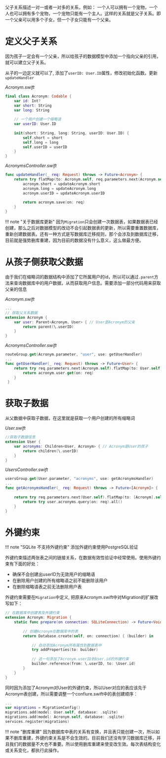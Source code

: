 父子关系描述一对一或者一对多的关系，例如： 一个人可以拥有一个宠物，一个人也可以拥有多个宠物，一个宠物只能有一个主人。这样的关系就是父子关系。即一个父亲可以用多个子女，但一个子女只能有一个父亲。

# 定义父子关系

因为孩子一定会有一个父亲，所以给孩子的数据模型中添加一个指向父亲的引用，就可以建立父子关系。

从子的一边定义就可以了, 添加了`userID: User.ID`属性，修改初始化函数。更新`updateHandler`

*Acronym.swift*
```swift
final class Acronym: Codable {
    var id: Int?
    var short: String
    var long: String
    
    // 一个用户创建一个缩略语
    var userID: User.ID
    
    init(short: String, long: String, userID: User.ID) {
        self.short = short
        self.long = long
        self.userID = userID
    }
}
```

*AcronymsController.swift*
```swift
func updateHandler(_ req: Request) throws -> Future<Acronym> {
    return try flatMap(to: Acronym.self, req.parameters.next(Acronym.self) req.content.decode(Acronym.self)) { (acronym, updateAcronym) - Future<Acronym> in
        acronym.short = updateAcronym.short
        acronym.long = updateAcronym.long
        acronym.userID = updateAcronym.userID
        
        return acronym.save(on: req)
    }
}
```

!!! note "关于数据库更新"
    因为`Migration`只会创建一次数据表，如果数据表已经创建，那么之后对数据模型的改动不会引起数据表的更新，所以需要重置数据库，重新创建数据表。还有一种方式是写数据库迁移规则，那个会涉及到数据库迁移，目前就是强势删库重建，因为目前的数据没有什么意义，这么做最方便。

# 从孩子侧获取父数据

由于我们在缩略词的数据结构中添加了它所属用户的id，所以可以通过`.parent`方法来查询数据库中的用户数据，从而获取用户信息。需要添加一部分代码用来获取父亲的信息

*Acronym.swift*
```swift
...
// 获取父关系数据
extension Acronym {
    var user: Parent<Acronym, User> { // User是Acronym的父亲
        return parent(\.userID)
    }
}
```

*AcronymsController.swift*
```swift
routeGroup.get(Acronym.parameter, "user", use: getUserHandler)
...
func getUserHandler(_ req: Request) throws -> Future<User> {
    return try req.parameters.next(Acronym.self).flatMap(to: User.self) { (acronym) -> Future<User> in
        return acronym.user.get(on: req)
    }
 }
```

# 获取子数据

从父数据中获取子数据，在这里就是获取一个用户创建的所有缩略词

*User.swift*
```swift 
//获取子数据信息
extension User {
    var acronyms: Children<User, Acronym> { // Acronym是User的孩子
        return children(\.userID)
    }
}
```

*UsersController.swift*
```swift
usersGroup.get(User.parameter, "acronyms", use: getAcronymsHandler)
...
func getAcronymsHandler(_ req: Request) throws -> Future<[Acronym]> {
    
    return try req.parameters.next(User.self).flatMap(to: [Acronym].self)  (user) -> Future<[Acronym]> in
        return try user.acronyms.query(on: req).all()
    }
}
```

# 外键约束

!!! note "SQLite 不支持外键约束"
    添加外键约束使用PostgreSQL验证
    
外键约束描述两张表之间的链接关系，在数据有效性验证中经常使用。使用外键约束有下面的好处：

- 确保不会创建出userID为无效用户的缩略语
- 在删除用户创建的所有缩略语之前不能删除该用户
- 在删除缩略语表之前无法删除用户表

外键约束需要在`Migration`中定义, 把原来Acronym.swift中对Migration的扩展改写如下：

```swift
// 在数据库中创建表及外键约束
extension Acronym: Migration {
    static func prepare(on connection: SQLiteConnection) -> Future<Void> {
        
        // 创建Acronym在数据库中的表
        return Database.create(self, on: connection) { (builder) in
            
            // 自动添加Acronym所有属性到数据表中
            try addProperties(to: builder)
            
            // 这一句添加了Acronym.userID到User.id的外键约束
            builder.reference(from: \.userID, to: \User.id)
        }
    }
}
```
同时因为添加了Acronym对User的外键约束，所以User对应的表应该先于Acronym表创建，所以需要调整一个confiure.swift中的表创建顺序： 
```swift
...
var migrations = MigrationConfig()
migrations.add(model: User.self, database: .sqlite)
migrations.add(model: Acronym.self, database: .sqlite)
services.register(migrations)
```

!!! note "删库重建"
    因为数据库中表的关系有变换，并且表只能创建一次，所以如果不删库重建，外键约束关系是不会生效的。目前我们还没有学习数据库迁移，并且我们的数据量不大也不重要。所以使用删库重建来使变改生效。每次表结构变化或关系变化，都执行此操作。